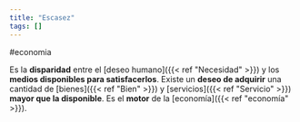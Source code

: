 ```yaml
---
title: "Escasez"
tags: []
---
```

#economia

Es la **disparidad** entre el [deseo humano]({{< ref "Necesidad" >}}) y los **medios disponibles para satisfacerlos**. Existe un **deseo de adquirir** una cantidad de [bienes]({{< ref "Bien" >}}) y [servicios]({{< ref "Servicio" >}}) **mayor que la disponible**. Es el **motor** de la [economía]({{< ref "economía" >}}).